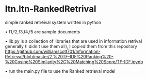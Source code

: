 # ltn.ltn-RankedRetrival
simple ranked retreival system written in python 


• f1,f2,f3,f4,f5 are sample documents 

• lib.py is a collection of libraries that are used in information retrival generally (I didn't use them all),
I copied them from this repository https://github.com/williamscott701/Information-Retrieval/blob/master/2.%20TF-IDF%20Ranking%20-%20Cosine%20Similarity%2C%20Matching%20Score/TF-IDF.ipynb 

• run the main.py file to use the Ranked retrieval model

